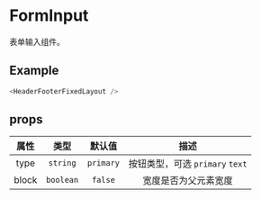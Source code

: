 # FormInput

表单输入组件。

## Example

```javascript
<HeaderFooterFixedLayout />
```

## props

| 属性  |   类型    |  默认值   |              描述               |
| :---: | :-------: | :-------: | :-----------------------------: |
| type  | `string`  | `primary` | 按钮类型，可选 `primary` `text` |
| block | `boolean` |  `false`  |      宽度是否为父元素宽度       |
